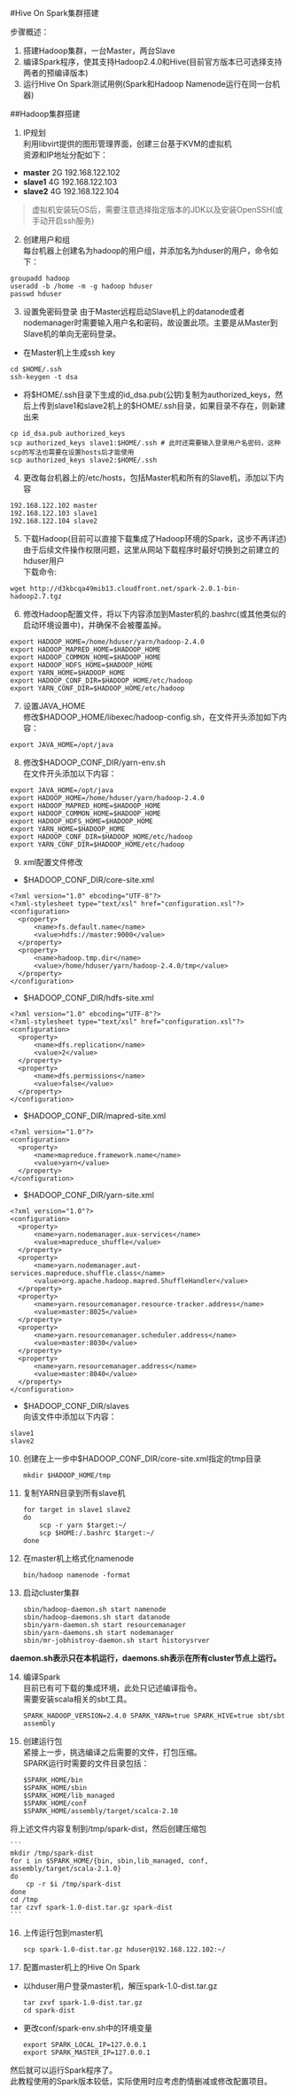 #Hive On Spark集群搭建

步骤概述：

 1. 搭建Hadoop集群，一台Master，两台Slave
 2. 编译Spark程序，使其支持Hadoop2.4.0和Hive(目前官方版本已可选择支持两者的预编译版本)
 3. 运行Hive On Spark测试用例(Spark和Hadoop Namenode运行在同一台机器)

##Hadoop集群搭建

 1. IP规划  
 利用libvirt提供的图形管理界面，创建三台基于KVM的虚拟机  
 资源和IP地址分配如下：
  * **master** 2G 192.168.122.102
  * **slave1** 4G 192.168.122.103
  * **slave2** 4G 192.168.122.104

 > 虚拟机安装玩OS后，需要注意选择指定版本的JDK以及安装OpenSSH(或手动开启ssh服务)
 
 2. 创建用户和组  
 每台机器上创建名为hadoop的用户组，并添加名为hduser的用户，命令如下：
 
 ```
 groupadd hadoop
 useradd -b /home -m -g hadoop hduser
 passwd hduser
 ```
 
 3. 设置免密码登录
 由于Master远程启动Slave机上的datanode或者nodemanager时需要输入用户名和密码，故设置此项。主要是从Master到Slave机的单向无密码登录。
   
  - 在Master机上生成ssh key
  
  ```
  cd $HOME/.ssh
  ssh-keygen -t dsa
  ```
  
  - 将$HOME/.ssh目录下生成的id\_dsa.pub(公钥)复制为authorized\_keys，然后上传到slave1和slave2机上的\$HOME/.ssh目录，如果目录不存在，则新建出来
  
  ```
  cp id_dsa.pub authorized_keys
  scp authorized_keys slave1:$HOME/.ssh # 此时还需要输入登录用户名密码，这种scp的写法也需要在设置hosts后才能使用
  scp authorized_keys slave2:$HOME/.ssh
  ```
  
 4. 更改每台机器上的/etc/hosts，包括Master机和所有的Slave机，添加以下内容
  
  ```
  192.168.122.102 master
  192.168.122.103 slave1
  192.168.122.104 slave2
  ```

 5. 下载Hadoop(目前可以直接下载集成了Hadoop环境的Spark，这步不再详述)  
 由于后续文件操作权限问题，这里从网站下载程序时最好切换到之前建立的hduser用户  
 下载命令:
 
 ```
 wget http://d3kbcqa49mib13.cloudfront.net/spark-2.0.1-bin-hadoop2.7.tgz
 ```
 
 6. 修改Hadoop配置文件，将以下内容添加到Master机的.bashrc(或其他类似的启动环境设置中)，并确保不会被覆盖掉。
 
 ```
 export HADOOP_HOME=/home/hduser/yarn/hadoop-2.4.0
 export HADOOP_MAPRED_HOME=$HADOOP_HOME
 export HADOOP_COMMON_HOME=$HADOOP_HOME
 export HADOOP_HDFS_HOME=$HADOOP_HOME
 export YARN_HOME=$HADOOP_HOME
 export HADOOP_CONF_DIR=$HADOOP_HOME/etc/hadoop
 export YARN_CONF_DIR=$HADOOP_HOME/etc/hadoop
 ```
 
 7. 设置JAVA\_HOME  
 修改$HADOOP\_HOME/libexec/hadoop-config.sh，在文件开头添加如下内容：
 
 ```
 export JAVA_HOME=/opt/java
 ```
 8. 修改$HADOOP\_CONF\_DIR/yarn-env.sh  
 在文件开头添加以下内容：
 
 ```
 export JAVA_HOME=/opt/java
 export HADOOP_HOME=/home/hduser/yarn/hadoop-2.4.0
 export HADOOP_MAPRED_HOME=$HADOOP_HOME
 export HADOOP_COMMON_HOME=$HADOOP_HOME
 export HADOOP_HDFS_HOME=$HADOOP_HOME
 export YARN_HOME=$HADOOP_HOME
 export HADOOP_CONF_DIR=$HADOOP_HOME/etc/hadoop
 export YARN_CONF_DIR=$HADOOP_HOME/etc/hadoop 
 ```
 
 9. xml配置文件修改
 
  - $HADOOP\_CONF\_DIR/core-site.xml
  
  ```
  <?xml version="1.0" ebcoding="UTF-8"?>
<?xml-stylesheet type="text/xsl" href="configuration.xsl"?>
<configuration>
    <property>
        <name>fs.default.name</name>
        <value>hdfs://master:9000</value>
    </property>
    <property>
        <name>hadoop.tmp.dir</name>
        <value>/home/hduser/yarn/hadoop-2.4.0/tmp</value>
    </property>
</configuration>
  ```
  
  - $HADOOP\_CONF\_DIR/hdfs-site.xml
  
  ```
  <?xml version="1.0" ebcoding="UTF-8"?>
<?xml-stylesheet type="text/xsl" href="configuration.xsl"?>
<configuration>
    <property>
        <name>dfs.replication</name>
        <value>2</value>
    </property>
    <property>
        <name>dfs.permissions</name>
        <value>false</value>
    </property>
</configuration>
  ```
  
  - $HADOOP\_CONF\_DIR/mapred-site.xml
  
  ```
  <?xml version="1.0"?>
<configuration>
    <property>
        <name>mapreduce.framework.name</name>
        <value>yarn</value>
    </property>
</configuration>
  ```
  
  - $HADOOP\_CONF\_DIR/yarn-site.xml
  
  ```
  <?xml version="1.0"?>
<configuration>
    <property>
        <name>yarn.nodemanager.aux-services</name>
        <value>mapreduce_shuffle</value>
    </property>
    <property>
        <name>yarn.nodemanager.aut-services.mapreduce.shuffle.class</name>
        <value>org.apache.hadoop.mapred.ShuffleHandler</value>
    </property>
    <property>
        <name>yarn.resourcemanager.resource-tracker.address</name>
        <value>master:8025</value>
    </property>
    <property>
        <name>yarn.resourcemanager.scheduler.address</name>
        <value>master:8030</value>
    </property>
    <property>
        <name>yarn.resourcemanager.address</name>
        <value>master:8040</value>
    </property>
</configuration>
  ```
  
  - $HADOOP\_CONF\_DIR/slaves  
  向该文件中添加以下内容：
  
  ```
  slave1
  slave2
  ```
  
10. 创建在上一步中$HADOOP\_CONF\_DIR/core-site.xml指定的tmp目录  
    ```
    mkdir $HADOOP_HOME/tmp
    ```

11. 复制YARN目录到所有slave机

    ```
    for target in slave1 slave2
    do
        scp -r yarn $target:~/
        scp $HOME:/.bashrc $target:~/
    done
    ```

12. 在master机上格式化namenode

    ```
    bin/hadoop namenode -format
    ```

13. 启动cluster集群

    ```
    sbin/hadoop-daemon.sh start namenode
    sbin/hadoop-daemons.sh start datanode
    sbin/yarn-daemon.sh start resourcemanager
    sbin/yarn-daemons.sh start nodemanager
    sbin/mr-jobhistroy-daemon.sh start historysrver
    ```
 **daemon.sh表示只在本机运行，daemons.sh表示在所有cluster节点上运行。**

14. 编译Spark  
目前已有可下载的集成环境，此处只记述编译指令。  
需要安装scala相关的sbt工具。
    ```
    SPARK_HADOOP_VERSION=2.4.0 SPARK_YARN=true SPARK_HIVE=true sbt/sbt assembly
    ```

15. 创建运行包  
紧接上一步，挑选编译之后需要的文件，打包压缩。  
SPARK运行时需要的文件目录包括：  

    ```
    $SPARK_HOME/bin
    $SPARK_HOME/sbin
    $SPARK_HOME/lib_managed
    $SPARK_HOME/conf
    $SPARK_HOME/assembly/target/scalca-2.10
    ```
将上述文件内容复制到/tmp/spark-dist，然后创建压缩包

    ```
    mkdir /tmp/spark-dist
    for i in $SPARK_HOME/{bin, sbin,lib_managed, conf, assembly/target/scala-2.1.0}
    do
        cp -r $i /tmp/spark-dist
    done
    cd /tmp
    tar czvf spark-1.0-dist.tar.gz spark-dist
    ```

16. 上传运行包到master机
    
    ```
    scp spark-1.0-dist.tar.gz hduser@192.168.122.102:~/
    ```

17. 配置master机上的Hive On Spark  

 - 以hduser用户登录master机，解压spark-1.0-dist.tar.gz
    
    ```
    tar zxvf spark-1.0-dist.tar.gz
    cd spark-dist
    ```
 - 更改conf/spark-env.sh中的环境变量
 
    ```
    export SPARK_LOCAL_IP=127.0.0.1
    export SPARK_MASTER_IP=127.0.0.1
    ```

然后就可以运行Spark程序了。  
此教程使用的Spark版本较低，实际使用时应考虑酌情删减或修改配置项目。
